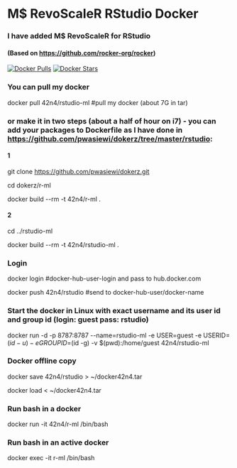 M$ RevoScaleR RStudio Docker
======================

### I have added M$ RevoScaleR for RStudio

#### (Based on https://github.com/rocker-org/rocker)

[![Docker Pulls](https://img.shields.io/docker/pulls/42n4/rstudio-ml.svg)](https://hub.docker.com/r/42n4/rstudio-ml/)
[![Docker Stars](https://img.shields.io/docker/stars/42n4/rstudio-ml.svg)](https://hub.docker.com/r/42n4/rstudio-ml/)

### You can pull my docker

docker pull 42n4/rstudio-ml   #pull my docker (about 7G in tar)

### or make it in two steps (about a half of hour on i7) - you can add your packages to Dockerfile as I have done in https://github.com/pwasiewi/dokerz/tree/master/rstudio:
#### 1
git clone https://github.com/pwasiewi/dokerz.git

cd dokerz/r-ml

docker build --rm -t 42n4/r-ml .
#### 2
cd ../rstudio-ml

docker build --rm -t 42n4/rstudio-ml .

### Login
docker login 				#docker-hub-user-login and pass to hub.docker.com

docker push 42n4/rstudio 	#send to docker-hub-user/docker-name

### Start the docker in Linux with exact username and its user id and group id (login: guest pass: rstudio)
docker run -d -p 8787:8787 --name=rstudio-ml -e USER=guest -e USERID=$(id -u) -e GROUPID=$(id -g) -v $(pwd):/home/guest 42n4/rstudio-ml

### Docker offline copy
docker save 42n4/rstudio > ~/docker42n4.tar 

docker load < ~/docker42n4.tar

### Run bash in a docker

docker run -it 42n4/r-ml /bin/bash

### Run bash in an active docker

docker exec -it r-ml /bin/bash

